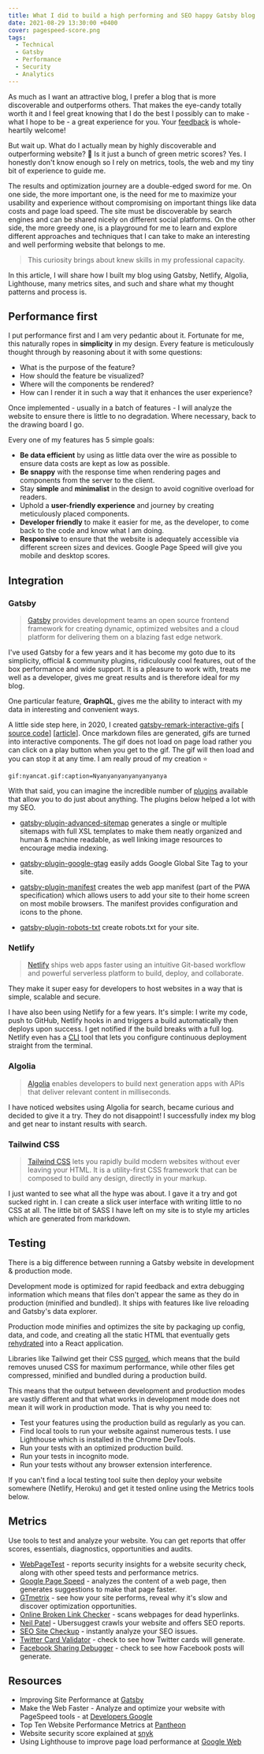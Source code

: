 ```yaml
---
title: What I did to build a high performing and SEO happy Gatsby blog
date: 2021-08-29 13:30:00 +0400
cover: pagespeed-score.png
tags:
  - Technical
  - Gatsby
  - Performance
  - Security
  - Analytics
---
```


As much as I want an attractive blog, I prefer a blog that is more discoverable and
outperforms others. That makes the eye-candy totally worth it and I feel
great knowing that I do the best I possibly can to make -
what I hope to be - a great experience for you. Your [feedback](mailto:clarice@bouwer.dev)
is whole-heartily welcome!

But wait up. What do I actually mean by highly discoverable and outperforming website? :thinking:
Is it just a bunch of green metric scores? Yes.
I honestly don't know enough so I rely on metrics, tools, the web
and my tiny bit of experience to guide me.

The results and optimization journey are a double-edged sword for me.
On one side, the more important one, is the need for me to maximize your usability
and experience without compromising on important things like
data costs and page load speed. The site must be
discoverable by search engines and can be shared nicely on different social platforms.
On the other side, the more greedy one, is a playground for me to learn
and explore different approaches and techniques that I can take to make an interesting and
well performing website that belongs to me.

> This curiosity brings about knew skills in my professional capacity.

In this article, I will share how I built my blog using
Gatsby, Netlify, Algolia, Lighthouse, many metrics sites, and such and share what my
thought patterns and process is.

## Performance first

I put performance first and I am very pedantic about it.
Fortunate for me, this naturally ropes in **simplicity** in my design.
Every feature is meticulously thought through by reasoning about it with some questions:

- What is the purpose of the feature?
- How should the feature be visualized?
- Where will the components be rendered?
- How can I render it in such a way that it enhances the user experience?

Once implemented - usually in a batch of features - I will analyze the website to ensure
there is little to no degradation. Where necessary, back to the drawing board I go.

Every one of my features has 5 simple goals:

- **Be data efficient** by using as little data over the wire as possible to ensure data costs
  are kept as low as possible.
- **Be snappy** with the response time when rendering pages and components from the server to the client.
- Stay **simple** and **minimalist** in the design to avoid cognitive overload for readers.
- Uphold a **user-friendly experience** and journey by creating meticulously placed components.
- **Developer friendly** to make it easier for me, as the developer, to come back to the
  code and know what I am doing.
- **Responsive** to ensure that the website is adequately accessible via different screen sizes
  and devices. Google Page Speed will give you mobile and desktop scores.

## Integration

### Gatsby

> [Gatsby](https://www.gatsbyjs.com/) provides development teams an open source frontend
> framework for creating dynamic, optimized websites and a cloud platform for delivering
> them on a blazing fast edge network.

I've used Gatsby for a few years and it has become my goto due to its simplicity, official
& community plugins, ridiculously cool features, out of the box performance and wide support.
It is a pleasure to work with, treats me well as a developer, gives me great results and is therefore
ideal for my blog.

One particular feature, **GraphQL**, gives me the ability to interact with
my data in interesting and convenient ways.

A little side step here, in 2020,
I created [gatsby-remark-interactive-gifs](https://gifs.curiousprogrammer.dev/) [
[source code](https://github.com/cbillowes/gatsby-remark-interactive-gifs)]
[[article](/blog/how-i-got-started-with-my-first-gatsby-source-remark-plugin/)].
Once markdown files are generated, gifs are turned into interactive components.
The gif does not load on page load rather you can click on a play button when you get to the gif.
The gif will then load and you can stop it at any time. I am really proud of my creation :star:

`gif:nyancat.gif:caption=Nyanyanyanyanyanyanya`

With that said, you can imagine the incredible number of [plugins](https://www.gatsbyjs.com/plugins) available
that allow you to do just about anything. The plugins below helped a lot with my SEO.

- [gatsby-plugin-advanced-sitemap](https://www.gatsbyjs.com/plugins/gatsby-plugin-advanced-sitemap/)
  generates a single or multiple sitemaps with full XSL templates to make them
  neatly organized and human & machine readable, as well linking image resources
  to encourage media indexing.

- [gatsby-plugin-google-gtag](https://www.gatsbyjs.com/plugins/gatsby-plugin-google-gtag/)
  easily adds Google Global Site Tag to your site.

- [gatsby-plugin-manifest](https://www.gatsbyjs.com/plugins/gatsby-plugin-manifest/)
  creates the web app manifest (part of the PWA specification) which
  allows users to add your site to their home screen on most mobile browsers.
  The manifest provides configuration and icons to the phone.

- [gatsby-plugin-robots-txt](https://www.gatsbyjs.com/plugins/gatsby-plugin-robots-txt/)
  create robots.txt for your site.

### Netlify

> [Netlify](https://www.netlify.com/) ships web apps faster
> using an intuitive Git-based workflow and powerful serverless platform to
> build, deploy, and collaborate.

They make it super easy for developers to host websites in a way that is
simple, scalable and secure.

I have also been using Netlify for a few years. It's simple: I write my code, push to GitHub,
Netlify hooks in and triggers a build automatically then deploys upon success.
I get notified if the build breaks with a full log. Netlify even has a
[CLI](https://docs.netlify.com/cli/get-started/) tool that lets you configure
continuous deployment straight from the terminal.

### Algolia

> [Algolia](https://www.algolia.com/) enables developers to build next
> generation apps with APIs that deliver relevant content in milliseconds.

I have noticed websites using Algolia for search, became curious and decided to give it a try.
They do not disappoint! I successfully index my blog and get near to instant results with search.

### Tailwind CSS

> [Tailwind CSS](https://tailwindcss.com/) lets you rapidly build modern websites without
> ever leaving your HTML. It is a utility-first CSS framework that can be composed to
> build any design, directly in your markup.

I just wanted to see what all the hype was about. I gave it a try and got sucked right in.
I can create a slick user interface with writing little to no CSS at all.
The little bit of SASS I have left on my site is to style my articles which are
generated from markdown.

## Testing

There is a big difference between running a Gatsby website in development & production mode.

Development mode is optimized for rapid feedback and extra debugging information which means that
files don't appear the same as they do in production (minified and bundled).
It ships with features like live reloading and Gatsby's data explorer.

Production mode minifies and optimizes the site by packaging up config, data, and code, and creating all the
static HTML that eventually gets [rehydrated](https://www.gatsbyjs.com/docs/glossary#hydration)
into a React application.

Libraries like Tailwind get their CSS
[purged](https://tailwindcss.com/docs/optimizing-for-production), which means that the build
removes unused CSS for maximum performance, while other files get compressed, minified and bundled
during a production build.

This means that the output between development and production modes are vastly different and that
what works in development mode does not mean it will work in production mode. That is why you need to:

- Test your features using the production build as regularly as you can.
- Find local tools to run your website against numerous tests.
  I use Lighthouse which is installed in the Chrome DevTools.
- Run your tests with an optimized production build.
- Run your tests in incognito mode.
- Run your tests without any browser extension interference.

If you can't find a local testing tool suite then deploy your website somewhere (Netlify, Heroku) and get it tested online
using the Metrics tools below.

## Metrics

Use tools to test and analyze your website. You can get reports that offer scores,
essentials, diagnostics, opportunities and audits.

- [WebPageTest](https://webpagetest.org/) -
  reports security insights for a website security check, along with other
  speed tests and performance metrics.
- [Google Page Speed](https://developers.google.com/speed/pagespeed/insights/) -
  analyzes the content of a web page, then generates suggestions to make that page faster.
- [GTmetrix](https://gtmetrix.com/) -
  see how your site performs, reveal why it's slow and discover optimization opportunities.
- [Online Broken Link Checker](https://www.brokenlinkcheck.com/) -
  scans webpages for dead hyperlinks.
- [Neil Patel](https://neilpatel.com/) -
  Ubersuggest crawls your website and offers SEO reports.
- [SEO Site Checkup](https://seositecheckup.com/) -
  instantly analyze your SEO issues.
- [Twitter Card Validator](https://cards-dev.twitter.com/validator) -
  check to see how Twitter cards will generate.
- [Facebook Sharing Debugger](https://developers.facebook.com/tools/debug/) -
  check to see how Facebook posts will generate.

## Resources

- Improving Site Performance at [Gatsby](https://www.gatsbyjs.com/docs/how-to/performance/improving-site-performance/)
- Make the Web Faster - Analyze and optimize your website with PageSpeed tools - at [Developers Google](https://developers.google.com/speed/)
- Top Ten Website Performance Metrics at [Pantheon](https://pantheon.io/blog/top-website-performance-metrics)
- Website security score explained at [snyk](https://snyk.io/blog/website-security-score-explained/)
- Using Lighthouse to improve page load performance at [Google Web](https://developers.google.com/web/updates/2018/05/lighthouse)
